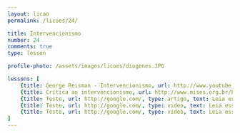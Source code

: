 ```yaml
---
layout: licao
permalink: /licoes/24/

title: Intervencionismo
number: 24
comments: true
type: lesson

profile-photo: /assets/images/licoes/diogenes.JPG

lessons: [
	{title: George Reisman - Intervencionismo, url: http://www.youtube.com/watch?v=HUfm76neKbk, type: video, text: Percorra este texto e defina o que é intervencionismo e suas principais causas. **ao final desse vídeo discorra sobre os argumentos usados.** },
	{title: Crítica ao intervencionismo, url: http://www.mises.org.br/Ebook.aspx?id=55, type: livro, text: Leia da página 20 a 30 do livro do Mises e defina no contexto econômico o que foi tal coisa.},
	{title: Teste, url: http://google.com/, type: artigo, text: Leia esse artigo do Instituto Mises e defina no contexto econômico o que foi tal coisa. Lorem ipsum dolor sit amet, consectetur adipisicing elit. Ullam, quas.},
	{title: Teste, url: http://google.com/, type: video, text: Leia esse artigo do Instituto Mises e defina no contexto econômico o que foi tal coisa. Lorem ipsum dolor sit amet, consectetur adipisicing elit. Ullam, quas.},
	{title: Teste, url: http://google.com/, type: video, text: Leia esse artigo do Instituto Mises e defina no contexto econômico o que foi tal coisa. Lorem ipsum dolor sit amet, consectetur adipisicing elit. Ullam, quas}
]
---
```

